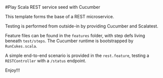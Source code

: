 #Play Scala REST service seed with Cucumber

This template forms the base of a REST microservice.

Testing is performed from outside-in by providing Cucumber and Scalatest.

Feature files can be found in the `features` folder, with step defs living beneath `test/steps`. The Cucumber runtime is bootstrapped by `RunCukes.scala`.

A simple end-to-end scenario is provided in the `rest.feature`, testing a `RESTController` with a `/status` endpoint.

Enjoy!!!